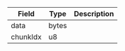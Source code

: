 | Field    | Type  | Description |
| -------- | ----- | ----------- |
| data     | bytes |             |
| chunkIdx | u8    |             |
